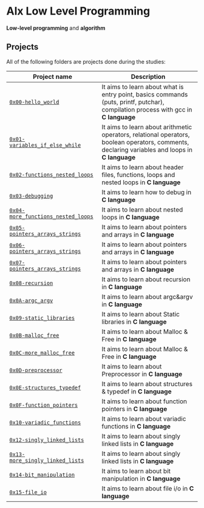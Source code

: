 # Alx Low Level Programming

**Low-level programming** and **algorithm**

## Projects
All of the following folders are projects done during the studies:

| Project name | Description |
| ------------ | ----------- |
| [`0x00-hello_world`](https://github.com/aslam-adigun/alx-low_level_programming/tree/master/0x00-hello_world) | It aims to learn about what is entry point, basics commands (puts, printf, putchar), compilation process with gcc in **C language** |
| [`0x01-variables_if_else_while`](https://github.com/aslam-adigun/alx-low_level_programming/tree/master/0x01-variables_if_else_while) | It aims to learn about arithmetic operators, relational operators, boolean operators, comments, declaring variables and loops in **C language** |
| [`0x02-functions_nested_loops`](https://github.com/aslam-adigun/alx-low_level_programming/tree/master/0x02-functions_nested_loops) | It aims to learn about header files, functions, loops and nested loops in **C language** |
| [`0x03-debugging`](https://github.com/aslam-adigun/alx-low_level_programming/tree/master/0x03-debugging) | It aims to learn how to debug in **C language** |
| [`0x04-more_functions_nested_loops`](https://github.com/aslam-adigun/alx-low_level_programming/tree/master/0x04-more_functions_nested_loops) | It aims to learn about nested loops in **C language** |
| [`0x05-pointers_arrays_strings`](https://github.com/aslam-adigun/alx-low_level_programming/tree/master/0x05-pointers_arrays_strings) | It aims to learn about pointers and arrays in **C language** |
| [`0x06-pointers_arrays_strings`](https://github.com/aslam-adigun/alx-low_level_programming/tree/master/0x06-pointers_arrays_strings) | It aims to learn about pointers and arrays in **C language** |
| [`0x07-pointers_arrays_strings`](https://github.com/aslam-adigun/alx-low_level_programming/tree/master/0x07-pointers_arrays_strings) | It aims to learn about pointers and arrays in **C language** |
| [`0x08-recursion`](https://github.com/aslam-adigun/alx-low_level_programming/tree/master/0x08-recursion) | It aims to learn about recursion in **C language** |
| [`0x0A-argc_argv`](https://github.com/aslam-adigun/alx-low_level_programming/tree/master/0x0A-argc_argv) | It aims to learn about argc&argv in **C language** |
| [`0x09-static_libraries`](https://github.com/aslam-adigun/alx-low_level_programming/tree/master/0x09-static_libraries) | It aims to learn about Static libraries in **C language** |
| [`0x0B-malloc_free`](https://github.com/aslam-adigun/alx-low_level_programming/tree/master/0x0B-malloc_free) | It aims to learn about Malloc & Free in **C language** |
| [`0x0C-more_malloc_free`](https://github.com/aslam-adigun/alx-low_level_programming/tree/master/0x0C-more_malloc_free) | It aims to learn about Malloc & Free in **C language** |
| [`0x0D-preprocessor`](https://github.com/aslam-adigun/alx-low_level_programming/tree/master/0x0D-preprocessor) | It aims to learn about Preprocessor in **C language** |
| [`0x0E-structures_typedef`](https://github.com/aslam-adigun/alx-low_level_programming/tree/master/0x0E-structures_typedef) | It aims to learn about structures & typedef in **C language** |
| [`0x0F-function_pointers`](https://github.com/aslam-adigun/alx-low_level_programming/tree/master/0x0F-function_pointers) | It aims to learn about function pointers in **C language** |
| [`0x10-variadic_functions`](https://github.com/aslam-adigun/alx-low_level_programming/tree/master/0x10-variadic_functions) | It aims to learn about variadic functions in **C language** |
| [`0x12-singly_linked_lists`](https://github.com/aslam-adigun/alx-low_level_programming/tree/master/0x12-singly_linked_lists) | It aims to learn about singly linked lists in **C language** |
| [`0x13-more_singly_linked_lists`](https://github.com/aslam-adigun/alx-low_level_programming/tree/master/0x13-more_singly_linked_lists) | It aims to learn about singly linked lists in **C language** |
| [`0x14-bit_manipulation`](https://github.com/aslam-adigun/alx-low_level_programming/tree/master/0x14-bit_manipulation) | It aims to learn about bit manipulation in **C language** |
| [`0x15-file_io`](https://github.com/aslam-adigun/alx-low_level_programming/tree/master/0x15-file_io) | It aims to learn about file i/o in **C language** |
